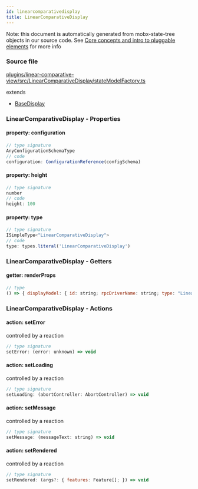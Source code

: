 ```yaml
---
id: linearcomparativedisplay
title: LinearComparativeDisplay
---
```


Note: this document is automatically generated from mobx-state-tree objects in
our source code. See
[Core concepts and intro to pluggable elements](/docs/developer_guide/) for more
info

### Source file

[plugins/linear-comparative-view/src/LinearComparativeDisplay/stateModelFactory.ts](https://github.com/GMOD/jbrowse-components/blob/main/plugins/linear-comparative-view/src/LinearComparativeDisplay/stateModelFactory.ts)

extends

- [BaseDisplay](../basedisplay)

### LinearComparativeDisplay - Properties

#### property: configuration

```js
// type signature
AnyConfigurationSchemaType
// code
configuration: ConfigurationReference(configSchema)
```

#### property: height

```js
// type signature
number
// code
height: 100
```

#### property: type

```js
// type signature
ISimpleType<"LinearComparativeDisplay">
// code
type: types.literal('LinearComparativeDisplay')
```

### LinearComparativeDisplay - Getters

#### getter: renderProps

```js
// type
() => { displayModel: { id: string; rpcDriverName: string; type: "LinearComparativeDisplay"; configuration: { [x: string]: any; } & NonEmptyObject & { setSubschema(slotName: string, data: unknown): any; } & IStateTreeNode<...>; height: number; } & ... 5 more ... & IStateTreeNode<...>; highResolutionScaling: number; ...
```

### LinearComparativeDisplay - Actions

#### action: setError

controlled by a reaction

```js
// type signature
setError: (error: unknown) => void
```

#### action: setLoading

controlled by a reaction

```js
// type signature
setLoading: (abortController: AbortController) => void
```

#### action: setMessage

controlled by a reaction

```js
// type signature
setMessage: (messageText: string) => void
```

#### action: setRendered

controlled by a reaction

```js
// type signature
setRendered: (args?: { features: Feature[]; }) => void
```
